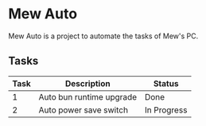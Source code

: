 # Mew Auto

Mew Auto is a project to automate the tasks of Mew's PC.

## Tasks

| Task | Description              | Status      |
| ---- | ------------------------ | ----------- |
| 1    | Auto bun runtime upgrade | Done        |
| 2    | Auto power save switch   | In Progress |
